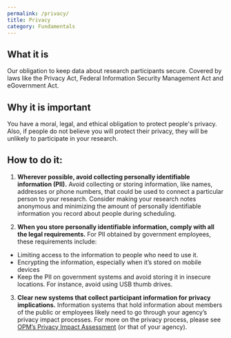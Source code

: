 ```yaml
---
permalink: /privacy/
title: Privacy
category: Fundamentals
---
```


## What it is

Our obligation to keep data about research participants secure. Covered by laws like the Privacy Act, Federal Information Security Management Act and eGovernment Act.

## Why it is important

You have a moral, legal, and ethical obligation to protect people's privacy. Also, if people do not believe you will protect their privacy, they will be unlikely to participate in your research.

## How to do it:
1. **Wherever possible, avoid collecting personally identifiable information (PII).** Avoid collecting or storing information, like names, addresses or phone numbers, that could be used to connect a particular person to your research. Consider making your research notes anonymous and minimizing the amount of personally identifiable information you record about people during scheduling.

2. **When you store personally identifiable information, comply with all the legal requirements.** For PII obtained by government employees, these requirements include:
 - Limiting access to the information to people who need to use it.
 - Encrypting the information, especially when it’s stored on mobile devices
 - Keep the PII on government systems and avoid storing it in insecure locations. For instance, avoid using USB thumb drives.

3. **Clear new systems that collect participant information for privacy implications.** Information systems that hold information about members of the public or employees likely need to go through your agency’s privacy impact processes. For more on the privacy process, please see [OPM’s Privacy Impact Assessment](https://www.opm.gov/information-management/privacy-policy/privacy-references/piaguide.pdf) (or that of your agency).

